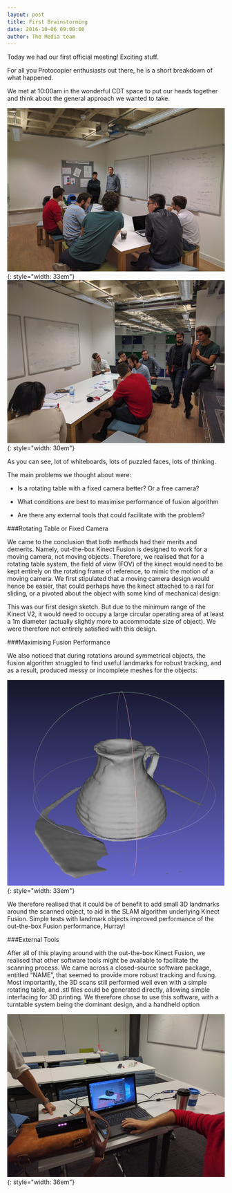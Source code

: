 ```yaml
---
layout: post
title: First Brainstorming
date: 2016-10-06 09:00:00
author: The Media team
---
```


Today we had our first official meeting! Exciting stuff.

For all you Protocopier enthusiasts out there, he is a short breakdown
of what happened.

We met at 10:00am in the wonderful CDT space to put our heads together
and think about the general approach we wanted to take.

![image](/img/blog/06th/media/image02.png){: style="width: 33em"}![image](/img/blog/06th/media/image04.png){: style="width: 30em"}

As you can see, lot of whiteboards, lots of puzzled faces, lots of
thinking.

The main problems we thought about were:

*  Is a rotating table with a fixed camera better? Or a free camera?

*   What conditions are best to maximise performance of fusion algorithm

*   Are there any external tools that could facilitate with the problem?

###Rotating Table or Fixed Camera

We came to the conclusion that both methods had their merits and
demerits. Namely, out-the-box Kinect Fusion is designed to work for a
moving camera, not moving objects. Therefore, we realised that for a
rotating table system, the field of view (FOV) of the kinect would need
to be kept entirely on the rotating frame of reference, to mimic the
motion of a moving camera. We first stipulated that a moving camera
design would hence be easier, that could perhaps have the kinect
attached to a rail for sliding, or a pivoted about the object with some
kind of mechanical design:

This was our first design sketch. But due to the minimum range of the
Kinect V2, it would need to occupy a large circular operating area of at
least a 1m diameter (actually slightly more to accommodate size of
object). We were therefore not entirely satisfied with this design.

###Maximising Fusion Performance

We also noticed that during rotations around symmetrical objects, the
fusion algorithm struggled to find useful landmarks for robust tracking,
and as a result, produced messy or incomplete meshes for the objects:

![image](/img/blog/06th/media/image03.png){: style="width: 33em"}

We therefore realised that it could be of benefit to add small 3D
landmarks around the scanned object, to aid in the SLAM algorithm
underlying Kinect Fusion. Simple tests with landmark objects improved
performance of the out-the-box Fusion performance, Hurray!

###External Tools

After all of this playing around with the out-the-box Kinect Fusion, we
realised that other software tools might be available to facilitate the
scanning process. We came across a closed-source software package,
entitled “NAME”, that seemed to provide more robust tracking and fusing.
Most importantly, the 3D scans still performed well even with a simple
rotating table, and .stl files could be generated directly, allowing
simple interfacing for 3D printing. We therefore chose to use this
software, with a turntable system being the dominant design, and a
handheld option

![image](/img/blog/06th/media/image05.png){: style="width: 36em"}

